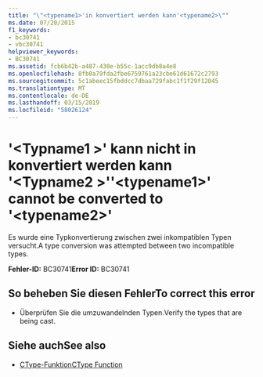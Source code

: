 ```yaml
---
title: "\"<typename1>'in konvertiert werden kann'<typename2>\""
ms.date: 07/20/2015
f1_keywords:
- bc30741
- vbc30741
helpviewer_keywords:
- BC30741
ms.assetid: fcb6b42b-a487-430e-b55c-1acc9db8a4e8
ms.openlocfilehash: 8fb0a79fda2fbe6759761a23cbe61d61672c2793
ms.sourcegitcommit: 5c1abeec15fbddcc7dbaa729fabc1f1f29f12045
ms.translationtype: MT
ms.contentlocale: de-DE
ms.lasthandoff: 03/15/2019
ms.locfileid: "58026124"
---
```

# <a name="typename1-cannot-be-converted-to-typename2"></a><span data-ttu-id="2831b-102">'\<Typname1 >' kann nicht in konvertiert werden kann '\<Typname2 >'</span><span class="sxs-lookup"><span data-stu-id="2831b-102">'\<typename1>' cannot be converted to '\<typename2>'</span></span>
<span data-ttu-id="2831b-103">Es wurde eine Typkonvertierung zwischen zwei inkompatiblen Typen versucht.</span><span class="sxs-lookup"><span data-stu-id="2831b-103">A type conversion was attempted between two incompatible types.</span></span>  
  
 <span data-ttu-id="2831b-104">**Fehler-ID:** BC30741</span><span class="sxs-lookup"><span data-stu-id="2831b-104">**Error ID:** BC30741</span></span>  
  
## <a name="to-correct-this-error"></a><span data-ttu-id="2831b-105">So beheben Sie diesen Fehler</span><span class="sxs-lookup"><span data-stu-id="2831b-105">To correct this error</span></span>  
  
-   <span data-ttu-id="2831b-106">Überprüfen Sie die umzuwandelnden Typen.</span><span class="sxs-lookup"><span data-stu-id="2831b-106">Verify the types that are being cast.</span></span>  
  
## <a name="see-also"></a><span data-ttu-id="2831b-107">Siehe auch</span><span class="sxs-lookup"><span data-stu-id="2831b-107">See also</span></span>

- [<span data-ttu-id="2831b-108">CType-Funktion</span><span class="sxs-lookup"><span data-stu-id="2831b-108">CType Function</span></span>](../../visual-basic/language-reference/functions/ctype-function.md)
